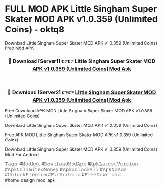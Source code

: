 # FULL MOD APK Little Singham Super Skater MOD APK v1.0.359 (Unlimited Coins) - oktq8
Download Little Singham Super Skater MOD APK v1.0.359 (Unlimited Coins) Free Mod APK

<div align="center">
<h3>🔴 Download [Server1] 👉👉 <a href="https://apk-comot.site?title=Little_Singham_Super_Skater_MOD_APK_v1.0.359_(Unlimited_Coins)">Little Singham Super Skater MOD APK v1.0.359 (Unlimited Coins) Mod Apk</a></h3><br>

<h3>🔴 Download [Server2] 👉👉 <a href="https://apk-comot.site?title=Little_Singham_Super_Skater_MOD_APK_v1.0.359_(Unlimited_Coins)">Little Singham Super Skater MOD APK v1.0.359 (Unlimited Coins) Mod Apk</a></h3>
</div>


Free Download APK MOD Little Singham Super Skater MOD APK v1.0.359 (Unlimited Coins)

Download Little Singham Super Skater MOD APK v1.0.359 (Unlimited Coins) 

Free APK MOD Little Singham Super Skater MOD APK v1.0.359 (Unlimited Coins) 

Download Little Singham Super Skater MOD APK v1.0.359 (Unlimited Coins) Mod For Android

𝚃𝚊𝚐𝚜: #𝙼𝚘𝚍𝙰𝚙𝚔 #𝙳𝚘𝚠𝚗𝚕𝚘𝚊𝚍𝙼𝚘𝚍𝙰𝚙𝚔 #𝙰𝚙𝚔𝙻𝚊𝚝𝚎𝚜𝚝𝚅𝚎𝚛𝚜𝚒𝚘𝚗 #𝙰𝚙𝚔𝚄𝚗𝚕𝚒𝚖𝚒𝚝𝚎𝚍𝙼𝚘𝚗𝚎𝚢 #𝙰𝚙𝚔𝚄𝚗𝚕𝚘𝚌𝚔𝙰𝚕𝚕 #𝙰𝚙𝚔𝙽𝚘𝙰𝚍𝚜 #𝚄𝚗𝚕𝚘𝚌𝚔𝙿𝚛𝚎𝚖𝚒𝚞𝚖 #𝙵𝚘𝚛𝙰𝚗𝚍𝚛𝚘𝚒𝚍 #𝙵𝚛𝚎𝚎𝙳𝚘𝚠𝚗𝚕𝚘𝚊𝚍 #home_design_mod_apk